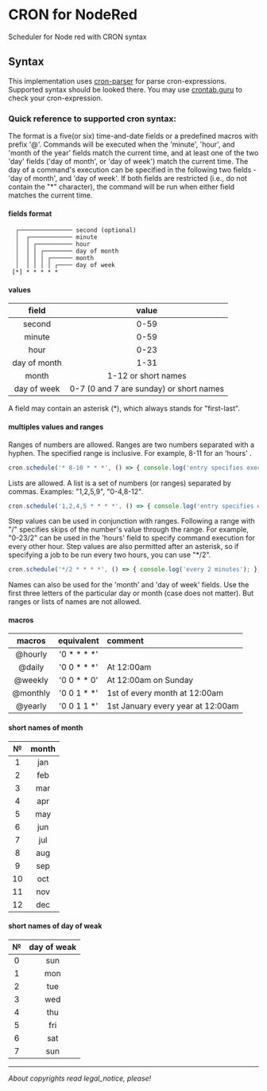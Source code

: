 # CRON for NodeRed
Scheduler for Node red with CRON syntax


## Syntax
This implementation uses [cron-parser](https://github.com/harrisiirak/cron-parser) for parse cron-expressions. Supported syntax should be looked there.
You may use [crontab.guru](https://crontab.guru) to check your cron-expression.


### Quick reference to supported cron syntax:

The format is a five(or six) time-and-date fields or a predefined macros with prefix '@'.
Commands will be executed when the 'minute', 'hour', and 'month of the year' fields match the current time, and at least one of the two 'day' fields ('day of month', or 'day of week') match the current time.
The day of a command's execution can be specified in the following two fields - 'day of month', and 'day of week'. If both fields are restricted (i.e., do not contain the "*" character), the command will be run when either field matches the current time.

#### fields format

```
  ┌─────────────── second (optional)
  │  ┌──────────── minute
  │  │ ┌────────── hour
  │  │ │ ┌──────── day of month
  │  │ │ │ ┌────── month
  │  │ │ │ │ ┌──── day of week
 [*] * * * * *
```

#### values

|     field    |         value        |
|:--------------:|:----------------------:|
|    second    |          0-59        |
|    minute    |          0-59        |
|     hour     |          0-23        |
| day of month |          1-31        |
|     month    |          1-12 or short names        |
| day of week  |         0-7          (0 and 7 are sunday)  or short names    |

A field may contain an asterisk (*), which always stands for "first-last".

#### multiples values and ranges

Ranges of numbers are allowed. Ranges are two numbers separated with a hyphen. The specified range is inclusive. For example, 8-11 for an 'hours' .

```javascript
cron.schedule('* 8-10 * * *', () => { console.log('entry specifies execution at hours 8, 9, 10, and 11'); });
```

Lists are allowed. A list is a set of numbers (or ranges) separated by commas. Examples: "1,2,5,9", "0-4,8-12".

```javascript
cron.schedule('1,2,4,5 * * * *', () => { console.log('entry specifies execution every minute 1, 2, 4, 5'); });
```

Step values can be used in conjunction with ranges. Following a range with "/<number>" specifies skips of the number's value through the range. For example, "0-23/2" can be used in the 'hours' field to specify command execution for every other hour. Step values are also permitted after an asterisk, so if specifying a job to be run every two hours, you can use "*/2".
  
```javascript
cron.schedule('*/2 * * * *', () => { console.log('every 2 minutes'); });
```

Names can also be used for the 'month' and 'day of week' fields. Use the first three letters of the particular day or month (case does not matter).
But ranges or lists of names are not allowed.

#### macros

|macros|equivalent|comment|
|:-:|:-:|:-|
|@hourly|'0 * * * *'||
|@daily|'0 0 * * *' | At 12:00am|
|@weekly|'0 0 * * 0'| At 12:00am on Sunday|
|@monthly|'0 0 1 * *'| 1st of every month at 12:00am |
|@yearly|'0 0 1 1 *'| 1st January every year at 12:00am |


#### short names of month

|№|month|
|:-:|:-:|
|1|jan|
|2|feb|
|3|mar|
|4|apr|
|5|may|
|6|jun|
|7|jul|
|8|aug|
|9|sep|
|10|oct|
|11|nov|
|12|dec|

#### short names of day of weak

|№|day of weak|
|:-:|:-:|
|0|sun|
|1|mon|
|2|tue|
|3|wed|
|4|thu|
|5|fri|
|6|sat|
|7|sun|

---
*About copyrights read legal_notice, please!*
